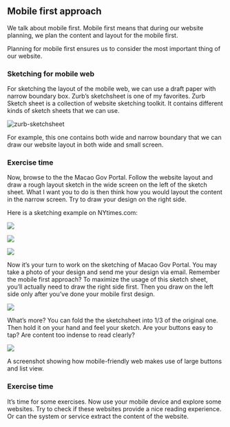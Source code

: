 ## Mobile first approach

We talk about mobile first. Mobile first means that during our website planning, we plan the content and layout for the mobile first.

Planning for mobile first ensures us to consider the most important thing of our website.

### Sketching for mobile web

For sketching the layout of the mobile web, we can use a draft paper with narrow boundary box. Zurb’s sketchsheet is one of my favorites.
Zurb Sketch sheet is a collection of website sketching toolkit. It contains different kinds of sketch sheets that we can use.


![zurb-sketchsheet](images/zurb-sketchsheet.png)


For example, this one contains both wide and narrow boundary that we can draw our website layout in both wide and small screen.

### Exercise time

Now, browse to the the Macao Gov Portal. Follow the website layout and draw a rough layout sketch in the wide screen on the left of the sketch sheet.
What I want you to do is then think how you would layout the content in the narrow screen. Try to draw your design on the right side.

Here is a sketching example on NYtimes.com:


![](images/nytimes.png)


![](images/nytimes-wide.png)


![](images/nytimes-small.png)


Now it’s your turn to work on the sketching of Macao Gov Portal.
You may take a photo of your design and send me your design via email.
Remember the mobile first approach? To maximize the usage of this sketch sheet, you’ll actually need to draw the right side first. Then you draw on the left side only after you’ve done your mobile first design.


![](images/fold.png)


What’s more? You can fold the the sketchsheet into 1/3 of the original one. Then hold it on your hand and feel your sketch. Are your buttons easy to tap? Are content too indense to read clearly?


![](images/big-button.png)

A screenshot showing how mobile-friendly web makes use of large buttons and list view.

### Exercise time

It’s time for some exercises. Now use your mobile device and explore some websites. Try to check if these websites provide a nice reading experience. Or can the system or service extract the content of the website.